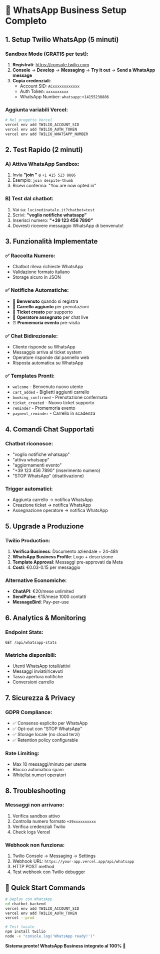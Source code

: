 # 🚀 **WhatsApp Business Setup Completo**

## **1. Setup Twilio WhatsApp (5 minuti)**

### **Sandbox Mode (GRATIS per test):**
1. **Registrati**: https://console.twilio.com
2. **Console** → **Develop** → **Messaging** → **Try it out** → **Send a WhatsApp message**
3. **Copia credenziali**:
   - Account SID: `ACxxxxxxxxxxxx`
   - Auth Token: `xxxxxxxxxx` 
   - WhatsApp Number: `whatsapp:+14155238886`

### **Aggiunta variabili Vercel:**
```bash
# Nel progetto Vercel
vercel env add TWILIO_ACCOUNT_SID
vercel env add TWILIO_AUTH_TOKEN  
vercel env add TWILIO_WHATSAPP_NUMBER
```

## **2. Test Rapido (2 minuti)**

### **A) Attiva WhatsApp Sandbox:**
1. Invia **"join <sandbox-word>"** a `+1 415 523 8886`
2. Esempio: `join despite-thumb` 
3. Ricevi conferma: "You are now opted in"

### **B) Test dal chatbot:**
1. Vai su: `lucinedinatale.it?chatbot=test`
2. Scrivi: **"voglio notifiche whatsapp"**
3. Inserisci numero: **"+39 123 456 7890"**
4. Dovresti ricevere messaggio WhatsApp di benvenuto!

## **3. Funzionalità Implementate**

### **✅ Raccolta Numero:**
- Chatbot rileva richieste WhatsApp
- Validazione formato italiano
- Storage sicuro in JSON

### **✅ Notifiche Automatiche:**
- 🌟 **Benvenuto** quando si registra
- 🛒 **Carrello aggiunto** per prenotazioni
- 🎫 **Ticket creato** per supporto
- 👋 **Operatore assegnato** per chat live
- ⏰ **Promemoria evento** pre-visita

### **✅ Chat Bidirezionale:**
- Cliente risponde su WhatsApp
- Messaggio arriva al ticket system
- Operatore risponde dal pannello web
- Risposta automatica su WhatsApp

### **✅ Templates Pronti:**
- `welcome` - Benvenuto nuovo utente
- `cart_added` - Biglietti aggiunti carrello
- `booking_confirmed` - Prenotazione confermata
- `ticket_created` - Nuovo ticket supporto
- `reminder` - Promemoria evento
- `payment_reminder` - Carrello in scadenza

## **4. Comandi Chat Supportati**

### **Chatbot riconosce:**
- "voglio notifiche whatsapp"
- "attiva whatsapp"
- "aggiornamenti evento"
- "+39 123 456 7890" (inserimento numero)
- "STOP WhatsApp" (disattivazione)

### **Trigger automatici:**
- Aggiunta carrello → notifica WhatsApp
- Creazione ticket → notifica WhatsApp  
- Assegnazione operatore → notifica WhatsApp

## **5. Upgrade a Produzione**

### **Twilio Production:**
1. **Verifica Business**: Documento aziendale + 24-48h
2. **WhatsApp Business Profile**: Logo + descrizione
3. **Template Approval**: Messaggi pre-approvati da Meta
4. **Costi**: €0.03-0.15 per messaggio

### **Alternative Economiche:**
- **ChatAPI**: €20/mese unlimited
- **SendPulse**: €15/mese 1000 contatti  
- **MessageBird**: Pay-per-use

## **6. Analytics & Monitoring**

### **Endpoint Stats:**
```
GET /api/whatsapp-stats
```

### **Metriche disponibili:**
- Utenti WhatsApp totali/attivi
- Messaggi inviati/ricevuti
- Tasso apertura notifiche
- Conversioni carrello

## **7. Sicurezza & Privacy**

### **GDPR Compliance:**
- ✅ Consenso esplicito per WhatsApp
- ✅ Opt-out con "STOP WhatsApp"  
- ✅ Storage locale (no cloud terzi)
- ✅ Retention policy configurable

### **Rate Limiting:**
- Max 10 messaggi/minuto per utente
- Blocco automatico spam
- Whitelist numeri operatori

## **8. Troubleshooting**

### **Messaggi non arrivano:**
1. Verifica sandbox attivo
2. Controlla numero formato `+39xxxxxxxxxx`
3. Verifica credenziali Twilio
4. Check logs Vercel

### **Webhook non funziona:**
1. Twilio Console → Messaging → Settings
2. Webhook URL: `https://your-app.vercel.app/api/whatsapp`
3. HTTP POST method
4. Test webhook con Twilio debugger

## **🎯 Quick Start Commands**

```bash
# Deploy con WhatsApp
cd chatbot-backend
vercel env add TWILIO_ACCOUNT_SID
vercel env add TWILIO_AUTH_TOKEN
vercel --prod

# Test locale
npm install twilio
node -e "console.log('WhatsApp ready!')"
```

**Sistema pronto! WhatsApp Business integrato al 100%** 🚀